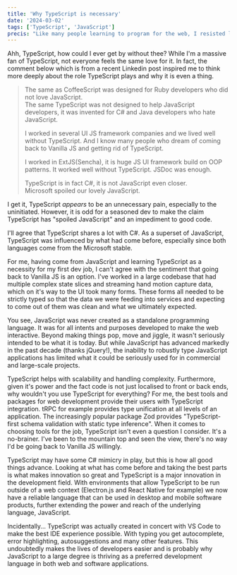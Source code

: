 ```yaml
---
title: 'Why TypeScript is necessary'
date: '2024-03-02'
tags: ['TypeScript', 'JavaScript']
precis: "Like many people learning to program for the web, I resisted learning TypeScript. Now I find it hard to go back to vanilla JavaScript. But not everyone is happy with TypeScript and think it is overkill. Do they have a point?."
---
```

Ahh, TypeScript, how could I ever get by without thee? While I'm a massive fan of TypeScript, not everyone feels the same love for it. In fact, the comment below which is from a recent Linkedin post inspired me to think more deeply about the role TypeScript plays and why it is even a thing.

> The same as CoffeeScript was designed for Ruby developers who did not love JavaScript.  
> The same TypeScript was not designed to help JavaScript developers, it was invented for C# and Java developers who hate JavaScript.  
>   
> I worked in several UI JS framework companies and we lived well without TypeScript. And I know many people who dream of coming back to Vanilla JS and getting rid of TypeScript.  
>   
> I worked in ExtJS(Sencha), it is huge JS UI framework build on OOP patterns. It worked well without TypeScript. JSDoc was enough.  
>   
> TypeScript is in fact C#, it is not JavaScript even closer.  
> Microsoft spoiled our lovely JavaScript.

I get it, TypeScript *appears* to be an unnecessary pain, especially to the uninitiated. However, it is odd for a seasoned dev to make the claim TypeScript has "spoiled JavaScript" and an impediment to good code.

I'll agree that TypeScript shares a lot with C#. As a superset of JavaScript, TypeScript was influenced by what had come before, especially since both languages come from the Microsoft stable.

For me, having come from JavaScript and learning TypeScript as a necessity for my first dev job, I can't agree with the sentiment that going back to Vanilla JS is an option. I've worked in a large codebase that had multiple complex state slices and streaming hand motion capture data, which on it's way to the UI took many forms. These forms all needed to be strictly typed so that the data we were feeding into services and expecting to come out of them was clean and what we ultimately expected. 

You see, JavaScript was never created as a standalone programming language. It was for all intents and purposes developed to make the web interactive. Beyond making things pop, move and jiggle, it wasn't seriously intended to be what it is today. But while JavaScript has advanced markedly in the past decade (thanks jQuery!), the inability to robustly type JavaScript applications has limited what it could be seriously used for in commercial and large-scale projects. 

TypeScript helps with scalability and handling complexity. Furthermore, given it's power and the fact code is not just localised to front or back ends, why wouldn't you use TypeScript for everything? For me, the best tools and packages for web development provide their users with TypeScript integration. tRPC for example provides type unification at all levels of an application. The increasingly popular package Zod provides "TypeScript-first schema validation with static type inference". When it comes to choosing tools for the job, TypeScript isn't even a question I consider. It's a no-brainer. I've been to the mountain top and seen the view, there's no way I'd be going back to Vanilla JS willingly.

TypeScript may have some C# mimicry in play, but this is how all good things advance. Looking at what has come before and taking the best parts is what makes innovation so great and TypeScript is a major innovation in the development field. With environments that allow TypeScript to be run outside of a web context (Electron.js and React Native for example) we now have a reliable language that can be used in desktop and mobile software products, further extending the power and reach of the underlying language, JavaScript.

Incidentally... TypeScript was actually created in concert with VS Code to make the best IDE experience possible. With typing you get autocomplete, error highlighting, autosuggestions and many other features. This undoubtedly makes the lives of developers easier and is probably why JavaScript to a large degree is thriving as a preferred development language in both web and software applications.

